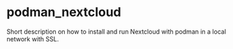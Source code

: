 # podman_nextcloud
Short description on how to install and run Nextcloud with podman in a local network with SSL.
